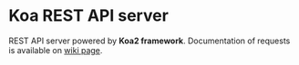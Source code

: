 # Koa REST API server
REST API server powered by **Koa2 framework**.
Documentation of requests is available on [wiki page](https://github.com/Shpingalet007/koa-rest/wiki/REST-API-Documentation).
